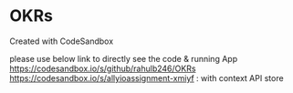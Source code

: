 # OKRs

Created with CodeSandbox

please use below link to directly see the code & running App
https://codesandbox.io/s/github/rahulb246/OKRs
https://codesandbox.io/s/allyioassignment-xmiyf : with context API store
